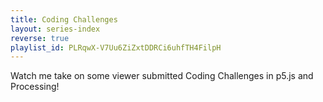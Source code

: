 ```yaml
---
title: Coding Challenges
layout: series-index
reverse: true
playlist_id: PLRqwX-V7Uu6ZiZxtDDRCi6uhfTH4FilpH
---
```


Watch me take on some viewer submitted Coding Challenges in p5.js and Processing!
